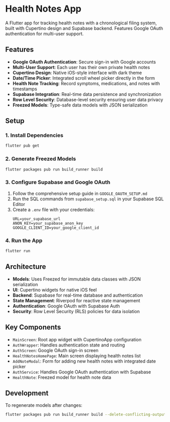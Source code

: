 # Health Notes App

A Flutter app for tracking health notes with a chronological filing system, built with Cupertino design and Supabase backend. Features Google OAuth authentication for multi-user support.

## Features

- **Google OAuth Authentication**: Secure sign-in with Google accounts
- **Multi-User Support**: Each user has their own private health notes
- **Cupertino Design**: Native iOS-style interface with dark theme
- **Date/Time Picker**: Integrated scroll wheel picker directly in the form
- **Health Note Tracking**: Record symptoms, medications, and notes with timestamps
- **Supabase Integration**: Real-time data persistence and synchronization
- **Row Level Security**: Database-level security ensuring user data privacy
- **Freezed Models**: Type-safe data models with JSON serialization

## Setup

### 1. Install Dependencies

```bash
flutter pub get
```

### 2. Generate Freezed Models

```bash
flutter packages pub run build_runner build
```

### 3. Configure Supabase and Google OAuth

1. Follow the comprehensive setup guide in `GOOGLE_OAUTH_SETUP.md`
2. Run the SQL commands from `supabase_setup.sql` in your Supabase SQL Editor
3. Create a `.env` file with your credentials:
   ```
   URL=your_supabase_url
   ANON_KEY=your_supabase_anon_key
   GOOGLE_CLIENT_ID=your_google_client_id
   ```

### 4. Run the App

```bash
flutter run
```

## Architecture

- **Models**: Uses Freezed for immutable data classes with JSON serialization
- **UI**: Cupertino widgets for native iOS feel
- **Backend**: Supabase for real-time database and authentication
- **State Management**: Riverpod for reactive state management
- **Authentication**: Google OAuth with Supabase Auth
- **Security**: Row Level Security (RLS) policies for data isolation

## Key Components

- `MainScreen`: Root app widget with CupertinoApp configuration
- `AuthWrapper`: Handles authentication state and routing
- `AuthScreen`: Google OAuth sign-in screen
- `HealthNotesHomePage`: Main screen displaying health notes list
- `AddNoteModal`: Form for adding new health notes with integrated date picker
- `AuthService`: Handles Google OAuth authentication with Supabase
- `HealthNote`: Freezed model for health note data

## Development

To regenerate models after changes:

```bash
flutter packages pub run build_runner build --delete-conflicting-outputs
```
